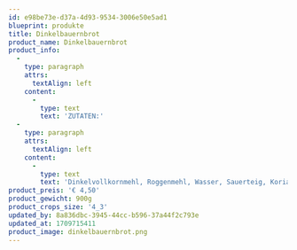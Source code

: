 ```yaml
---
id: e98be73e-d37a-4d93-9534-3006e50e5ad1
blueprint: produkte
title: Dinkelbauernbrot
product_name: Dinkelbauernbrot
product_info:
  -
    type: paragraph
    attrs:
      textAlign: left
    content:
      -
        type: text
        text: 'ZUTATEN:'
  -
    type: paragraph
    attrs:
      textAlign: left
    content:
      -
        type: text
        text: 'Dinkelvollkornmehl, Roggenmehl, Wasser, Sauerteig, Koriander, Kümmel, Fenchel, Anis, Salz, Hefe'
product_preis: '€ 4,50'
product_gewicht: 900g
product_crops_size: '4_3'
updated_by: 8a836dbc-3945-44cc-b596-37a44f2c793e
updated_at: 1709715411
product_image: dinkelbauernbrot.png
---
```

